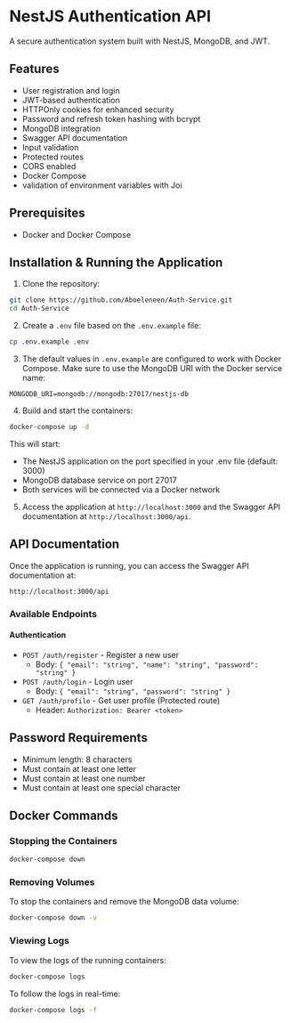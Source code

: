 # NestJS Authentication API

A secure authentication system built with NestJS, MongoDB, and JWT.

## Features

- User registration and login
- JWT-based authentication
- HTTPOnly cookies for enhanced security
- Password and refresh token hashing with bcrypt
- MongoDB integration
- Swagger API documentation
- Input validation
- Protected routes
- CORS enabled
- Docker Compose
- validation of environment variables with Joi

## Prerequisites

- Docker and Docker Compose

## Installation & Running the Application

1. Clone the repository:
```bash
git clone https://github.com/Aboeleneen/Auth-Service.git
cd Auth-Service
```

2. Create a `.env` file based on the `.env.example` file:
```bash
cp .env.example .env
```

3. The default values in `.env.example` are configured to work with Docker Compose. Make sure to use the MongoDB URI with the Docker service name:
```
MONGODB_URI=mongodb://mongodb:27017/nestjs-db
```

4. Build and start the containers:
```bash
docker-compose up -d
```

This will start:
- The NestJS application on the port specified in your .env file (default: 3000)
- MongoDB database service on port 27017
- Both services will be connected via a Docker network

5. Access the application at `http://localhost:3000` and the Swagger API documentation at `http://localhost:3000/api`.

## API Documentation

Once the application is running, you can access the Swagger API documentation at:
```
http://localhost:3000/api
```

### Available Endpoints

#### Authentication
- `POST /auth/register` - Register a new user
  - Body: `{ "email": "string", "name": "string", "password": "string" }`
- `POST /auth/login` - Login user
  - Body: `{ "email": "string", "password": "string" }`
- `GET /auth/profile` - Get user profile (Protected route)
  - Header: `Authorization: Bearer <token>`

## Password Requirements
- Minimum length: 8 characters
- Must contain at least one letter
- Must contain at least one number
- Must contain at least one special character

## Docker Commands

### Stopping the Containers

```bash
docker-compose down
```

### Removing Volumes

To stop the containers and remove the MongoDB data volume:
```bash
docker-compose down -v
```

### Viewing Logs

To view the logs of the running containers:
```bash
docker-compose logs
```

To follow the logs in real-time:
```bash
docker-compose logs -f
```